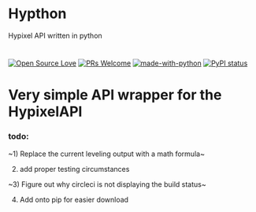 # Hypthon
Hypixel API written in python
#
[![Open Source Love](https://badges.frapsoft.com/os/v1/open-source.png?v=103)](https://github.com/Eros/Hypthon)
[![PRs Welcome](https://img.shields.io/badge/PRs-welcome-brightgreen.svg?style=flat-square)](https://github.com/Eros/Hypthon/pulls)
[![made-with-python](https://img.shields.io/badge/Made%20with-Python-1f425f.svg)](https://www.python.org/)
[![PyPI status](https://img.shields.io/pypi/status/ansicolortags.svg)]()

# Very simple API wrapper for the HypixelAPI
### todo:
~1) Replace the current leveling output with a math formula~

2) add proper testing circumstances

~3) Figure out why circleci is not displaying the build status~

4) Add onto pip for easier download
